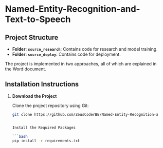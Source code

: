 # Named-Entity-Recognition-and-Text-to-Speech

## Project Structure

- **Folder: `source_research`**: Contains code for research and model training.
- **Folder: `source_deploy`**: Contains code for deployment.

The project is implemented in two approaches, all of which are explained in the Word document.

## Installation Instructions

1. **Download the Project**

   Clone the project repository using Git:

   ```bash
   git clone https://github.com/ZeusCoderBE/Named-Entity-Recognition-and-Text-to-Speech.git

   
   Install the Required Packages
   
   ```bash
   pip install -r requirements.txt

